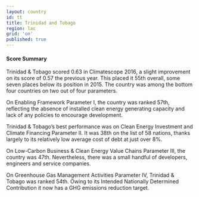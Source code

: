 ```yaml
---
layout: country
id: tt
title: Trinidad and Tobago
region: lac
grid: 'on'
published: true
---
```




#### Score Summary

Trinidad & Tobago scored 0.63 in Climatescope 2016, a slight improvement on its score of 0.57 the previous year. This placed it 55th overall, some seven places below its position in 2015. The country was among the bottom four countries on two out of four parameters. 

On Enabling Framework Parameter I, the country was ranked 57th, reflecting the absence of installed clean energy generating capacity and lack of any policies to encourage development.

Trinidad & Tobago’s best performance was on Clean Energy Investment and Climate Financing Parameter II. It was 38th on the list of 58 nations, thanks largely to its relatively low average cost of debt at just over 8%.

On Low-Carbon Business & Clean Energy Value Chains Parameter III, the country was 47th. Nevertheless, there was a small handful of developers, engineers and service companies. 

On Greenhouse Gas Management Activities Parameter IV, Trinidad & Tobago was ranked 54th. Owing to its Intended Nationally Determined Contribution it now has a GHG emissions reduction target.



